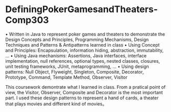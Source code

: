 # DefiningPokerGamesandTheaters-Comp303

•	Written in Java to represent poker games and theaters to demonstrate the Design Concepts and Principles, Programming Mechanisms, Design Techniques and Patterns & Antipatterns learned in class
•	Using Concept and Principles: Encapsulation, information hiding, abstraction, immutability, ...
•	Using Java mechanisms: Assertions, Java interfaces, interface implementation, null references, optional types, nested classes, closures, unit testing frameworks, JUnit, metaprogramming, ...
•	Using design patterns: Null Object, Flyweight, Singleton, Composite, Decorator, Prototype, Command, Template Method, Observer, Visitor


This coursework demontrate what I learned in class. From a pratical point of view, the Visitor, Observer, Composite and Decorator is the most important part. I used these design 
patterns to represent a hand of cards, a theater that plays movies and different kind of movies。
